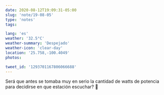 ```yaml
---
date: 2020-08-12T19:09:31-05:00
slug: 'note/19-08-05'
type: 'notes'
tags:

lang: 'es'
weather: '32.5°C'
weather-summary: 'Despejado'
weather-icon: 'clear-day'
location: '25.758,-100.4049'
photos:

tweet_id: '1293701167806066688'
---
```

Será que antes se tomaba muy en serio la cantidad de watts de potencia para decidirse en que estación escuchar? 🤔 